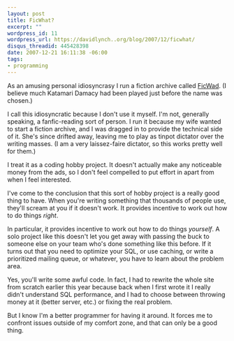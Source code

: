 ```yaml
--- 
layout: post
title: FicWhat?
excerpt: ""
wordpress_id: 11
wordpress_url: https://davidlynch..org/blog/2007/12/ficwhat/
disqus_threadid: 445428398
date: 2007-12-21 16:11:38 -06:00
tags: 
- programming
---
```

As an amusing personal idiosyncrasy I run a fiction archive called [FicWad](http://www.ficwad.com). (I believe much Katamari Damacy had been played just before the name was chosen.)

I call this idiosyncratic because I don't use it myself. I'm not, generally speaking, a fanfic-reading sort of person. I run it because my wife wanted to start a fiction archive, and I was dragged in to provide the technical side of it. She's since drifted away, leaving me to play as tinpot dictator over the writing masses. (I am a very laissez-faire dictator, so this works pretty well for them.)

I treat it as a coding hobby project. It doesn't actually make any noticeable money from the ads, so I don't feel compelled to put effort in apart from when I feel interested.

I've come to the conclusion that this sort of hobby project is a really good thing to have. When you're writing something that thousands of people use, they'll scream at you if it doesn't work. It provides incentive to work out how to do things *right*.

In particular, it provides incentive to work out how to do things *yourself*. A solo project like this doesn't let you get away with passing the buck to someone else on your team who's done something like this before. If it turns out that you need to optimize your SQL, or use caching, or write a prioritized mailing queue, or whatever, you have to learn about the problem area.

Yes, you'll write some awful code. In fact, I had to rewrite the whole site from scratch earlier this year because back when I first wrote it I really didn't understand SQL performance, and I had to choose between throwing money at it (better server, etc.) or fixing the real problem.

But I know I'm a better programmer for having it around. It forces me to confront issues outside of my comfort zone, and that can only be a good thing.
